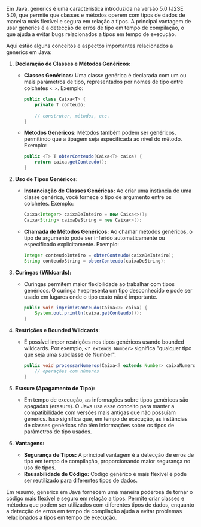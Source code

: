 Em Java, generics é uma característica introduzida na versão 5.0 (J2SE 5.0), que permite que classes e métodos operem
com tipos de dados de maneira mais flexível e segura em relação a tipos. A principal vantagem de usar generics é a
detecção de erros de tipo em tempo de compilação, o que ajuda a evitar bugs relacionados a tipos em tempo de execução.

Aqui estão alguns conceitos e aspectos importantes relacionados a generics em Java:

1. **Declaração de Classes e Métodos Genéricos:**
    - **Classes Genéricas:** Uma classe genérica é declarada com um ou mais parâmetros de tipo, representados por nomes
      de tipo entre colchetes `< >`. Exemplo:

      ```java
      public class Caixa<T> {
          private T conteudo;
 
          // construtor, métodos, etc.
      }
      ```

    - **Métodos Genéricos:** Métodos também podem ser genéricos, permitindo que a tipagem seja especificada ao nível do
      método. Exemplo:

      ```java
      public <T> T obterConteudo(Caixa<T> caixa) {
          return caixa.getConteudo();
      }
      ```

2. **Uso de Tipos Genéricos:**
    - **Instanciação de Classes Genéricas:** Ao criar uma instância de uma classe genérica, você fornece o tipo de
      argumento entre os colchetes. Exemplo:

      ```java
      Caixa<Integer> caixaDeInteiro = new Caixa<>();
      Caixa<String> caixaDeString = new Caixa<>();
      ```

    - **Chamada de Métodos Genéricos:** Ao chamar métodos genéricos, o tipo de argumento pode ser inferido
      automaticamente ou especificado explicitamente. Exemplo:

      ```java
      Integer conteudoInteiro = obterConteudo(caixaDeInteiro);
      String conteudoString = obterConteudo(caixaDeString);
      ```

3. **Curingas (Wildcards):**
    - Curingas permitem maior flexibilidade ao trabalhar com tipos genéricos. O curinga `?` representa um tipo
      desconhecido e pode ser usado em lugares onde o tipo exato não é importante.

      ```java
      public void imprimirConteudo(Caixa<?> caixa) {
          System.out.println(caixa.getConteudo());
      }
      ```

4. **Restrições e Bounded Wildcards:**
    - É possível impor restrições nos tipos genéricos usando bounded wildcards. Por exemplo, `<? extends Number>`
      significa "qualquer tipo que seja uma subclasse de Number".

      ```java
      public void processarNumeros(Caixa<? extends Number> caixaNumeros) {
          // operações com números
      }
      ```

5. **Erasure (Apagamento de Tipo):**
    - Em tempo de execução, as informações sobre tipos genéricos são apagadas (erasure). O Java usa esse conceito para
      manter a compatibilidade com versões mais antigas que não possuíam generics. Isso significa que, em tempo de
      execução, as instâncias de classes genéricas não têm informações sobre os tipos de parâmetros de tipo usados.

6. **Vantagens:**
    - **Segurança de Tipos:** A principal vantagem é a detecção de erros de tipo em tempo de compilação, proporcionando
      maior segurança no uso de tipos.
    - **Reusabilidade de Código:** Código genérico é mais flexível e pode ser reutilizado para diferentes tipos de
      dados.

Em resumo, generics em Java fornecem uma maneira poderosa de tornar o código mais flexível e seguro em relação a tipos.
Permite criar classes e métodos que podem ser utilizados com diferentes tipos de dados, enquanto a detecção de erros em
tempo de compilação ajuda a evitar problemas relacionados a tipos em tempo de execução.